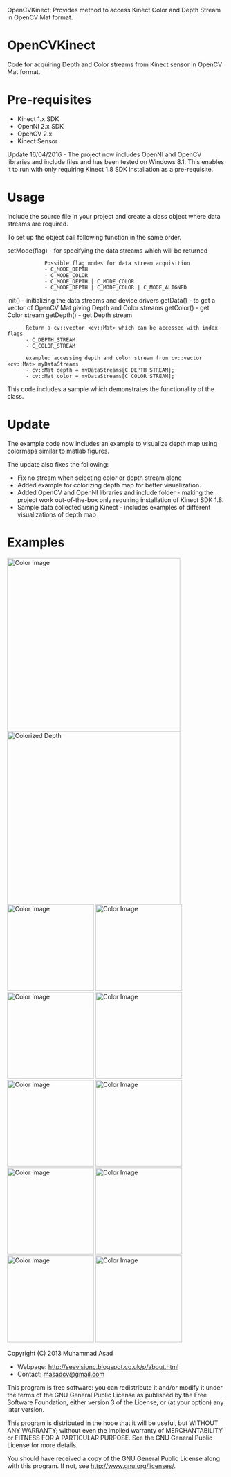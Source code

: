 
OpenCVKinect: Provides method to access Kinect Color and Depth Stream
              in OpenCV Mat format.

OpenCVKinect
============

Code for acquiring Depth and Color streams from Kinect sensor in OpenCV Mat format. 

Pre-requisites
==============

- Kinect 1.x SDK
- OpenNI 2.x SDK
- OpenCV 2.x
- Kinect Sensor

Update 16/04/2016 - The project now includes OpenNI and OpenCV libraries and include files and has been tested on Windows 8.1. This enables it to run with only requiring Kinect 1.8 SDK installation as a pre-requisite. 

Usage
=====

Include the source file in your project and create a class object where data streams are required.

To set up the object call following function in the same order.

setMode(flag) - for specifying the data streams which will be returned

                Possible flag modes for data stream acquisition
                - C_MODE_DEPTH
                - C_MODE_COLOR
                - C_MODE_DEPTH | C_MODE_COLOR
                - C_MODE_DEPTH | C_MODE_COLOR | C_MODE_ALIGNED

init() - initializing the data streams and device drivers
getData() - to get a vector of OpenCV Mat giving Depth and Color streams
getColor() - get Color stream
getDepth() - get Depth stream

          Return a cv::vector <cv::Mat> which can be accessed with index flags
          - C_DEPTH_STREAM
          - C_COLOR_STREAM
          
          example: accessing depth and color stream from cv::vector <cv::Mat> myDataStreams
          - cv::Mat depth = myDataStreams[C_DEPTH_STREAM];
          - cv::Mat color = myDataStreams[C_COLOR_STREAM];

This code includes a sample which demonstrates the functionality of the class.

Update
======
The example code now includes an example to visualize depth map using colormaps similar to matlab figures. 

The update also fixes the following:
- Fix no stream when selecting color or depth stream alone
- Added example for colorizing depth map for better visualization.
- Added OpenCV and OpenNI libraries and include folder - making the project work out-of-the-box only requiring installation of Kinect SDK 1.8.
- Sample data collected using Kinect - includes examples of different visualizations of depth map

Examples
========

<img src="https://github.com/devkicks/OpenCVKinect/blob/master/CollectedSampleData/color/colorAGif.gif" alt="Color Image" width="400"/>
<img src="https://github.com/devkicks/OpenCVKinect/blob/master/CollectedSampleData/colorizedDepth/colorizedDepthAGif.gif" alt="Colorized Depth" width="400"/>


<img src="https://github.com/devkicks/OpenCVKinect/blob/master/CollectedSampleData/color/b/color_00123.png" alt="Color Image" width="200"/>
<img src="https://github.com/devkicks/OpenCVKinect/blob/master/CollectedSampleData/colorizedDepth/b/colorizedDepth_00123.png" alt="Color Image" width="200"/>
<img src="https://github.com/devkicks/OpenCVKinect/blob/master/CollectedSampleData/colorizedDepth/b/colorizedDepth_00126.png" alt="Color Image" width="200"/>
<img src="https://github.com/devkicks/OpenCVKinect/blob/master/CollectedSampleData/colorizedDepth/b/colorizedDepth_00129.png" alt="Color Image" width="200"/>
<img src="https://github.com/devkicks/OpenCVKinect/blob/master/CollectedSampleData/colorizedDepth/b/colorizedDepth_00132.png" alt="Color Image" width="200"/>
<img src="https://github.com/devkicks/OpenCVKinect/blob/master/CollectedSampleData/colorizedDepth/b/colorizedDepth_00134.png" alt="Color Image" width="200"/>
<img src="https://github.com/devkicks/OpenCVKinect/blob/master/CollectedSampleData/colorizedDepth/b/colorizedDepth_00137.png" alt="Color Image" width="200"/>
<img src="https://github.com/devkicks/OpenCVKinect/blob/master/CollectedSampleData/colorizedDepth/b/colorizedDepth_00140.png" alt="Color Image" width="200"/>
<img src="https://github.com/devkicks/OpenCVKinect/blob/master/CollectedSampleData/colorizedDepth/b/colorizedDepth_00143.png" alt="Color Image" width="200"/>
<img src="https://github.com/devkicks/OpenCVKinect/blob/master/CollectedSampleData/colorizedDepth/b/colorizedDepth_00146.png" alt="Color Image" width="200"/>
 


Copyright (C) 2013  Muhammad Asad
- Webpage: http://seevisionc.blogspot.co.uk/p/about.html
- Contact: masadcv@gmail.com


This program is free software: you can redistribute it and/or modify
it under the terms of the GNU General Public License as published by
the Free Software Foundation, either version 3 of the License, or
(at your option) any later version.


This program is distributed in the hope that it will be useful,
but WITHOUT ANY WARRANTY; without even the implied warranty of
MERCHANTABILITY or FITNESS FOR A PARTICULAR PURPOSE.  See the
GNU General Public License for more details.


You should have received a copy of the GNU General Public License
along with this program.  If not, see <http://www.gnu.org/licenses/>.
